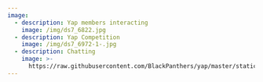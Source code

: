 ```yaml
---
image:
  - description: Yap members interacting
    image: /img/ds7_6822.jpg
  - description: Yap Competition
    image: /img/ds7_6972-1-.jpg
  - description: Chatting
    image: >-
      https://raw.githubusercontent.com/BlackPanthers/yap/master/static/img/ds7_6965.jpg
---
```


